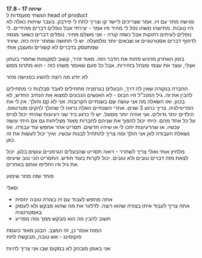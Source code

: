 **שיחה 17 \- 17.8**  
הגשתי מועמדות ל head of product  
פגישה מחר עם זיו. אמר שצריכים ליישר קו וצריך לתת לי פידבק. בעבר שיחות כאלה לא היו טובות. מתישהו משהו נפל לי מהיד וזיו אמר \- יצירתי אבל נופלים דברים מהידיים. לי נופלים לעיתים רחוקות אבל כשזה קורה \- אני משלם מחיר. נופלים דברים כשאני מנסה לדחוף דברים אסטרטגיים או שבאים יותר מלמעלה. יש לי תחושה שמחר יהיה כזה. שיגיד שמתעסק בדברים לא קשורים ומעצבן אותי

בזמן האחרון מרגיש פחות את הדבר הזה. מאוד זהיר, קשוב למקומות שחסרי בטחון אצלי, עוצר את עצמי ומנהל בזהירות. אבל כל פעם שאומר משהו כזה \- הוא מתרגז ממש

לא יודע מה רוצה להשיג בפגישה מחר

החברה בנקודה שאין לה דרך, הבעלים בגרמניה מתחילים לאבד סבלנות כי מתחילים להבין את זה. גיל המנכ"ל וזיו הבוס \- לא האנשים הנכונים למצוא את הנתיב החדש, לא בכוון. ואז השאלה מה אני עושה שם בשנתיים הקרובות. אני לא קם והולך. אין לי את הפריווילגיה. צריך כרגע 3 שנים. אחרי השנתיים האלה נראה לי שהולך להקים סטרטאפ. הילדים יותר גדולים. אני אהיה יותר מסוגל. יש לי כרגע ביד שני רעיונות שהיתי יכול לגייס על כל אחד מהם. היתי יכול להפוך את שניהם לחברות מאוד מצליחות גם אם היתי עושה עכשיו. או שהרעיונות יחכו לי או שיהיו חדשים. תסריט אחר אחפש עוד עבודה. ואז נשאלת העבודה לאן אני הולך ומה צריך להתחיל לבנות עכשיו. ואיך יכול לעשות את זה כאן. 

מלחיץ אותי ואולי צריך לשחרר \- רואה תסריט שהבעלים הגרמניים עושים בלגן. יכול לצאת מזה דברים טובים ולא טובים. יכול לקרות בעוד חודש. התסריט הכי טוב שיעיפו את גיל וזיו ויחליפו אותם באחרים. 

פוחד שזה מחר שימוע

סאלי: 

* אתה מחפש לעבוד עם זיו בצורה טובה יחסית  
* אתה צריך לעבוד איתו בצורה שהוא רוצה. לדלוור את מה שהוא מבקש ולא לעסוק באסטרטגיה  
* חשוב להבין מה הוא מבקש ממך ומה מפריע

המוח אומר כן, זה המצב. הבטן מאוד כועסת  
פוקוסינג \- אש טובה, מבקשת לתת

אני באופן מובהק לא במקום שבו אני צריך להיות

